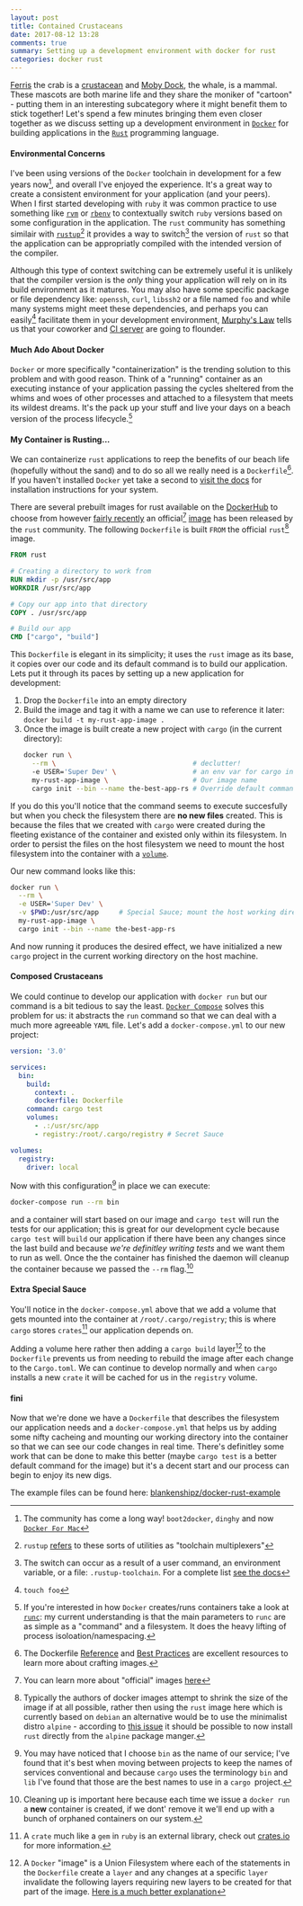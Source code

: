 ```yaml
---
layout: post
title: Contained Crustaceans
date: 2017-08-12 13:28
comments: true
summary: Setting up a development environment with docker for rust
categories: docker rust
---
```

[Ferris](http://www.rustacean.net/) the crab is a [crustacean](https://www.britannica.com/animal/crustacean) and  [Moby Dock](https://blog.docker.com/2013/10/call-me-moby-dock/), the whale, is a mammal. These mascots are both marine life and they share the moniker of "cartoon" - putting them in an interesting subcategory where it might benefit them to stick together! Let's spend a few minutes bringing them even closer together as we discuss setting up a development environment in [`Docker`](https://www.docker.com/)  for building applications in the [`Rust`](rust-lang.org) programming language.

#### Environmental Concerns
I've been using versions of the `Docker` toolchain in development for a few years now[^1], and overall I've enjoyed the experience. It's a great way to create a consistent environment for your application (and your peers). When I first started developing with `ruby` it was common practice to use something like [`rvm`](https://rvm.io/) or [`rbenv`](https://github.com/rbenv/rbenv) to contextually switch `ruby` versions based on some configuration in the application. The `rust` community has something similair with [`rustup`](https://github.com/rust-lang-nursery/rustup.rs)[^2] it provides a way to switch[^3] the version of `rust` so that the application can be appropriatly compiled with the intended version of the compiler.

Although this type of context switching can be extremely useful it is unlikely that the compiler version is the _only_ thing your application will rely on in its build environment as it matures. You may also have some specific package or file dependency like: `openssh`, `curl`, `libssh2` or a file named `foo` and while many systems might meet these dependencies, and perhaps you can easily[^4] facilitate them in your development environment, [Murphy's Law](https://en.wikipedia.org/wiki/Murphy%27s_law) tells us that your coworker and [CI server](https://www.thoughtworks.com/continuous-integration) are going to flounder.

#### Much Ado About Docker
`Docker` or more specifically "containerization" is the trending solution to this problem and with good reason. Think of a "running" container as an executing instance of your application passing the cycles sheltered from the whims and woes of other processes and attached to a filesystem that meets its wildest dreams. It's the pack up your stuff and live your days on a beach version of the process lifecycle.[^5]

#### My Container is Rusting... 
We can containerize `rust` applications to reep the benefits of our beach life (hopefully without the sand) and to do so all we really need is a `Dockerfile`[^6]. If you haven't installed `Docker` yet take a second to [visit the docs](https://docs.docker.com/engine/installation/) for installation instructions for your system. 

There are several prebuilt images for rust available on the [DockerHub](https://hub.docker.com/search/?isAutomated=0&isOfficial=0&page=1&pullCount=0&q=rust&starCount=0) to choose from however [fairly recently](https://github.com/docker-library/official-images/pull/3273) an official[^7] [image](https://hub.docker.com/_/rust/) has been released by the `rust` community. The following `Dockerfile` is built `FROM` the official `rust`[^8] image.

```Dockerfile
FROM rust

# Creating a directory to work from
RUN mkdir -p /usr/src/app
WORKDIR /usr/src/app

# Copy our app into that directory
COPY . /usr/src/app

# Build our app
CMD ["cargo", "build"]
```

This `Dockerfile` is elegant in its simplicity; it uses the `rust` image as its base, it copies over our code and its default command is to build our application. Lets put it through its paces by setting up a new application for development:

1. Drop the `Dockerfile` into an empty directory
2. Build the image and tag it with a name we can use to reference it later:
    `docker build -t my-rust-app-image .`
3. Once the image is built create a new project with `cargo` (in the current directory):
    ```sh
    docker run \
      --rm \                                  # declutter!
      -e USER='Super Dev' \                   # an env var for cargo init
      my-rust-app-image \                     # Our image name
      cargo init --bin --name the-best-app-rs # Override default command
    ```
    
If you do this you'll notice that the command seems to execute succesfully but when you check the filesystem there are **no new files** created. This is because the files that we created with `cargo` were created during the fleeting existance of the container and existed only within its filesystem. In order to persist the files on the host filesystem we need to mount the host filesystem into the container with a [`volume`](https://docs.docker.com/engine/admin/volumes/volumes/).

Our new command looks like this:

```sh
docker run \
  --rm \
  -e USER='Super Dev' \
  -v $PWD:/usr/src/app     # Special Sauce; mount the host working directory
  my-rust-app-image \
  cargo init --bin --name the-best-app-rs
```

And now running it produces the desired effect, we have initialized a new `cargo` project in the current working directory on the host machine.

#### Composed C**rust**aceans
We could continue to develop our application with `docker run` but our command is a bit tedious to say the least. [`Docker Compose`](https://docs.docker.com/compose/) solves this problem for us: it abstracts the `run` command so that we can deal with a much more agreeable `YAML` file. Let's add a `docker-compose.yml` to our new project:

```yml
version: '3.0'

services:
  bin:
    build:
      context: .
      dockerfile: Dockerfile
    command: cargo test
    volumes:
      - .:/usr/src/app
      - registry:/root/.cargo/registry # Secret Sauce

volumes:
  registry:
    driver: local
```

Now with this configuration[^9] in place we can execute:

````sh
docker-compose run --rm bin
````

and a container will start based on our image and `cargo test` will run the tests for our application; this is great for our development cycle because `cargo test` will `build` our application if there have been any changes since the last build and because *we're definitley writing tests* and we want them to run as well. Once the the container has finished the daemon will cleanup the container because we passed the `--rm` flag.[^10] 

#### Extra Special Sauce
You'll notice in the `docker-compose.yml` above that we add a volume that gets mounted into the container at `/root/.cargo/registry`; this is where `cargo` stores `crates`[^11] our application depends on. 

Adding a volume here rather then adding a `cargo build` layer[^12] to the `Dockerfile` prevents us from needing to rebuild the image after each change to the `Cargo.toml`. We can continue to develop normally and when `cargo` installs a new `crate` it will be cached for us in the `registry` volume.

#### fini
Now that we're done we have a `Dockerfile` that describes the filesystem our application needs and a `docker-compose.yml` that helps us by adding some nifty cacheing and mounting our working directory into the container so that we can see our code changes in real time. There's definitley some work that can be done to make this better (maybe `cargo test` is a better default command for the image) but it's a decent start and our process can begin to enjoy its new digs.

The example files can be found here: [blankenshipz/docker-rust-example](https://github.com/blankenshipz/docker-rust-example)

[^1]: The community has come a long way! `boot2docker`, `dinghy` and now [`Docker For Mac`](https://www.docker.com/docker-mac)
[^2]: `rustup` [refers](https://github.com/rust-lang-nursery/rustup.rs#how-rustup-works) to these sorts of utilities as "toolchain multiplexers"
[^3]: The switch can occur as a result of a user command, an environment variable, or a file: `.rustup-toolchain`. For a complete list [see the docs](https://github.com/rust-lang-nursery/rustup.rs#override-precedence)
[^4]: `touch foo`
[^5]: If you're interested in how `Docker` creates/runs containers take a look at [`runc`](https://github.com/opencontainers/runc): my current understanding is that the main parameters to `runc` are as simple as a "command" and a filesystem. It does the heavy lifting of process isoloation/namespacing.
[^6]: The Dockerfile [Reference](https://docs.docker.com/engine/reference/builder/) and [Best Practices](https://docs.docker.com/engine/userguide/eng-image/dockerfile_best-practices/) are excellent resources to learn more about crafting images.
[^7]: You can learn more about "official" images [here](https://docs.docker.com/docker-hub/official_repos/)
[^8]: Typically the authors of docker images attempt to shrink the size of the image if at all possible, rather then using the `rust` image here which is currently based on `debian` an alternative would be to use the minimalist distro `alpine` - according to [this issue](https://github.com/andrew-d/docker-rust-musl/issues/7) it should be possible to now install `rust` directly from the `alpine` package manger.
[^9]: You may have noticed that I choose `bin` as the name of our service; I've found that it's best when moving between projects to keep the names of services conventional and because `cargo` uses the terminology `bin` and `lib` I've found that those are the best names to use in a `cargo `project.
[^10]: Cleaning up is important here because each time we issue a `docker run` a **new** container is created, if we dont' remove it we'll end up with a bunch of orphaned containers on our system.
[^11]: A `crate` much like a `gem` in `ruby` is an external library, check out [crates.io](https://crates.io) for more information.
[^12]: A `Docker` "image" is a Union Filesystem where each of the statements in the `Dockerfile` create a `layer` and any changes at a specific `layer` invalidate the following layers requiring new layers to be created for that part of the image. [Here is a much better explanation](https://docs.docker.com/engine/userguide/storagedriver/imagesandcontainers/)

